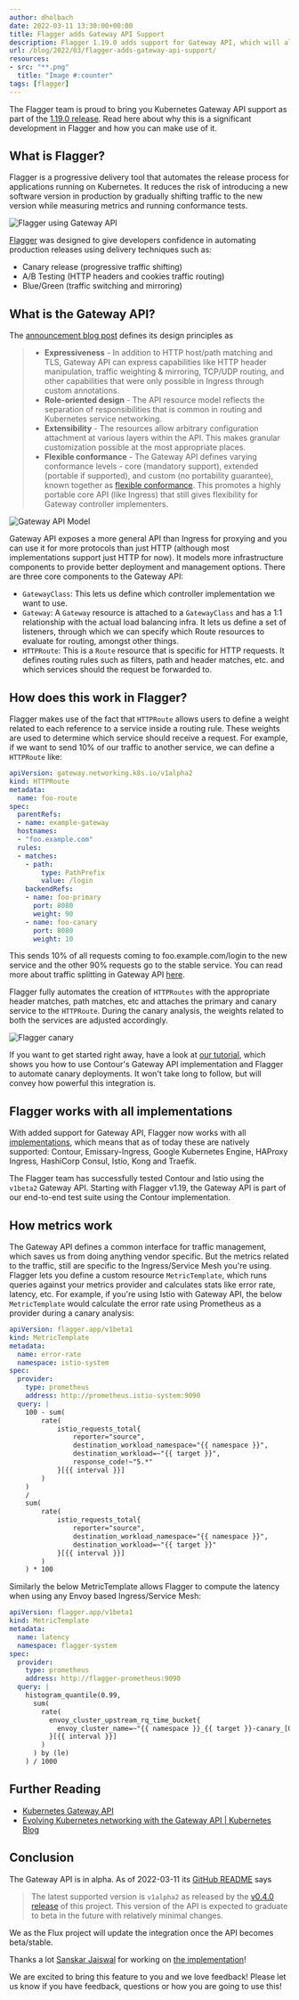 ```yaml
---
author: dholbach
date: 2022-03-11 13:30:00+00:00
title: Flagger adds Gateway API Support
description: Flagger 1.19.0 adds support for Gateway API, which will allow us to support new Gateway API implementations seamlessly going forward. Check out the tutorial to see how you are going to benefit from this.
url: /blog/2022/03/flagger-adds-gateway-api-support/
resources:
- src: "**.png"
  title: "Image #:counter"
tags: [flagger]
---
```


The Flagger team is proud to bring you Kubernetes Gateway API support as
part of the [1.19.0 release](https://github.com/fluxcd/flagger/releases/tag/v1.19.0).
Read here about why this is a significant development in Flagger and how
you can make use of it.

## What is Flagger?

Flagger is a progressive delivery tool that automates the release process for applications running on Kubernetes.
It reduces the risk of introducing a new software version in production by gradually shifting traffic to the
new version while measuring metrics and running conformance tests.

![Flagger using Gateway API](featured-flagger-gatewayapi-canary.png)

[Flagger](https://github.com/fluxcd/flagger) was designed to give developers confidence in automating production
releases using delivery techniques such as:

- Canary release (progressive traffic shifting)
- A/B Testing (HTTP headers and cookies traffic routing)
- Blue/Green (traffic switching and mirroring)

## What is the Gateway API?

The [announcement blog
post](https://kubernetes.io/blog/2021/04/22/evolving-kubernetes-networking-with-the-gateway-api/)
defines its design principles as

> - **Expressiveness** - In addition to HTTP host/path matching and TLS,
>   Gateway API can express capabilities like HTTP header
>   manipulation, traffic weighting & mirroring, TCP/UDP routing, and
>   other capabilities that were only possible in Ingress through
>   custom annotations.
> - **Role-oriented design** - The API resource model reflects the
>   separation of responsibilities that is common in routing and
>   Kubernetes service networking.
> - **Extensibility** - The resources allow arbitrary configuration
>   attachment at various layers within the API. This makes granular
>   customization possible at the most appropriate places.
> - **Flexible conformance** - The Gateway API defines varying
>   conformance levels - core (mandatory support), extended (portable
>   if supported), and custom (no portability guarantee), known
>   together as [flexible
>   conformance](https://gateway-api.sigs.k8s.io/concepts/guidelines/#conformance).
>   This promotes a highly portable core API (like Ingress) that still
>   gives flexibility for Gateway controller implementers.

![Gateway API Model](api-model.png)

Gateway API exposes a more general API than Ingress for proxying and you
can use it for more protocols than just HTTP (although most
implementations support just HTTP for now). It models more
infrastructure components to provide better deployment and management
options. There are three core components to the Gateway API:

- `GatewayClass`: This lets us define which controller implementation we
  want to use.
- `Gateway`: A `Gateway` resource is attached to a `GatewayClass` and
  has a 1:1 relationship with the actual load balancing infra. It lets
  us define a set of listeners, through which we can specify which
  Route resources to evaluate for routing, amongst other things.
- `HTTPRoute`: This is a `Route` resource that is specific for HTTP
  requests. It defines routing rules such as filters, path and
  header matches, etc. and which services should the request be
  forwarded to.

## How does this work in Flagger?

Flagger makes use of the fact that `HTTPRoute` allows users to define a
weight related to each reference to a service inside a routing rule. These weights are used to determine
which service should receive a request. For example, if we want to send
10% of our traffic to another service, we can define a `HTTPRoute` like:

```yaml
apiVersion: gateway.networking.k8s.io/v1alpha2
kind: HTTPRoute
metadata:
  name: foo-route
spec:
  parentRefs:
  - name: example-gateway
  hostnames:
  - "foo.example.com"
  rules:
  - matches:
    - path:
        type: PathPrefix
        value: /login
    backendRefs:
    - name: foo-primary
      port: 8080
      weight: 90
    - name: foo-canary
      port: 8080
      weight: 10
```

This sends 10% of all requests coming to foo.example.com/login to the
new service and the other 90% requests go to the stable service. You can
read more about traffic splitting in Gateway API
[here](https://gateway-api.sigs.k8s.io/v1alpha2/guides/traffic-splitting/).

Flagger fully automates the creation of `HTTPRoutes` with the appropriate header matches,
path matches, etc and attaches the primary and canary service to the
`HTTPRoute`. During the canary analysis, the weights related to both the
services are adjusted accordingly.

![Flagger canary](flagger-canary-steps.png)

If you want to get started right away, have a look at [our
tutorial](/flagger/tutorials/gatewayapi-progressive-delivery),
which shows you how to use Contour's Gateway API implementation and Flagger to automate canary
deployments. It won't take long to follow, but will convey how powerful
this integration is.

## Flagger works with all implementations

With added support for Gateway API, Flagger now works with all
[implementations](https://gateway-api.sigs.k8s.io/implementations/),
which means that as of today these are natively supported: Contour,
Emissary-Ingress, Google Kubernetes Engine, HAProxy Ingress,
HashiCorp Consul, Istio, Kong and Traefik.

The Flagger team has successfully tested Contour and Istio using
the `v1beta2` Gateway API. Starting with Flagger v1.19, the Gateway API
is part of our end-to-end test suite using the Contour implementation.

## How metrics work

The Gateway API defines a common interface for traffic management, which
saves us from doing anything vendor specific. But the metrics related to
the traffic, still are specific to the Ingress/Service Mesh you're
using. Flagger lets you define a custom resource `MetricTemplate`,
which runs queries against your metrics provider and calculates stats
like error rate, latency, etc. For example, if you're using Istio with
Gateway API, the below `MetricTemplate` would calculate the error rate
using Prometheus as a provider during a canary analysis:

```yaml
apiVersion: flagger.app/v1beta1
kind: MetricTemplate
metadata:
  name: error-rate
  namespace: istio-system
spec:
  provider:
    type: prometheus
    address: http://prometheus.istio-system:9090
  query: |
    100 - sum(
        rate(
            istio_requests_total{
                reporter="source",
                destination_workload_namespace="{{ namespace }}",
                destination_workload=~"{{ target }}",
                response_code!~"5.*"
            }[{{ interval }}]
        )
    )
    /
    sum(
        rate(
            istio_requests_total{
                reporter="source",
                destination_workload_namespace="{{ namespace }}",
                destination_workload=~"{{ target }}"
            }[{{ interval }}]
        )
    ) * 100
```

Similarly the below MetricTemplate allows Flagger to compute the latency
when using any Envoy based Ingress/Service Mesh:

```yaml
apiVersion: flagger.app/v1beta1
kind: MetricTemplate
metadata:
  name: latency
  namespace: flagger-system
spec:
  provider:
    type: prometheus
    address: http://flagger-prometheus:9090
  query: |
    histogram_quantile(0.99,
      sum(
        rate(
          envoy_cluster_upstream_rq_time_bucket{
            envoy_cluster_name=~"{{ namespace }}_{{ target }}-canary_[0-9a-zA-Z-]+",
          }[{{ interval }}]
        )
      ) by (le)
    ) / 1000
```

## Further Reading

- [Kubernetes Gateway API](https://gateway-api.sigs.k8s.io/)
- [Evolving Kubernetes networking with the Gateway API \| Kubernetes
  Blog](https://kubernetes.io/blog/2021/04/22/evolving-kubernetes-networking-with-the-gateway-api/)

## Conclusion

The Gateway API is in alpha. As of 2022-03-11 its [GitHub
README](https://github.com/kubernetes-sigs/gateway-api#status)
says

> The latest supported version is `v1alpha2` as released by the [v0.4.0
> release](https://github.com/kubernetes-sigs/gateway-api/releases/tag/v0.4.0)
> of this project. This version of the API is expected to graduate to
> beta in the future with relatively minimal changes.

We as the Flux project will update the integration once the API becomes
beta/stable.

Thanks a lot [Sanskar Jaiswal](https://github.com/aryan9600) for working on [the
implementation](https://github.com/fluxcd/flagger/pull/1108)!

We are excited to bring this feature to you and we love feedback! Please
let us know if you have feedback, questions or how you are going to use
this!

